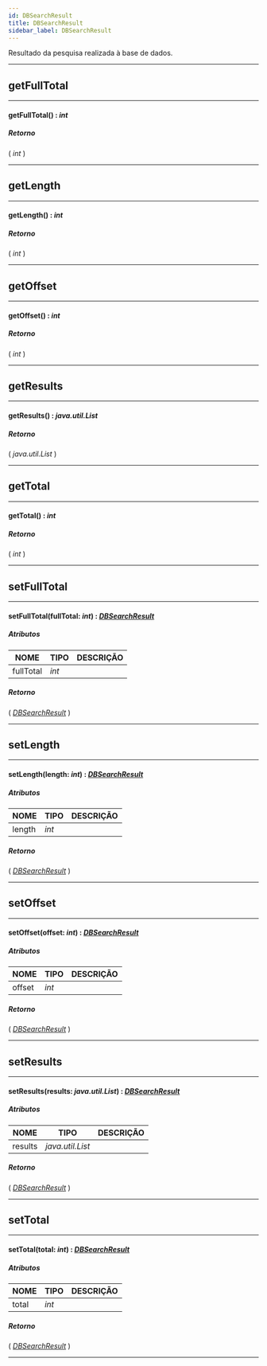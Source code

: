 ```yaml
---
id: DBSearchResult
title: DBSearchResult
sidebar_label: DBSearchResult
---
```


Resultado da pesquisa realizada à base de dados.

---

## getFullTotal

---

#### getFullTotal() : _int_
##### Retorno

( _int_ )


---

## getLength

---

#### getLength() : _int_
##### Retorno

( _int_ )


---

## getOffset

---

#### getOffset() : _int_
##### Retorno

( _int_ )


---

## getResults

---

#### getResults() : _java.util.List_
##### Retorno

( _java.util.List_ )


---

## getTotal

---

#### getTotal() : _int_
##### Retorno

( _int_ )


---

## setFullTotal

---

#### setFullTotal(fullTotal: _int_) : _[DBSearchResult](../../objects/DBSearchResult)_
##### Atributos

| NOME | TIPO | DESCRIÇÃO |
|---|---|---|
| fullTotal | _int_ |   |

##### Retorno

( _[DBSearchResult](../../objects/DBSearchResult)_ )


---

## setLength

---

#### setLength(length: _int_) : _[DBSearchResult](../../objects/DBSearchResult)_
##### Atributos

| NOME | TIPO | DESCRIÇÃO |
|---|---|---|
| length | _int_ |   |

##### Retorno

( _[DBSearchResult](../../objects/DBSearchResult)_ )


---

## setOffset

---

#### setOffset(offset: _int_) : _[DBSearchResult](../../objects/DBSearchResult)_
##### Atributos

| NOME | TIPO | DESCRIÇÃO |
|---|---|---|
| offset | _int_ |   |

##### Retorno

( _[DBSearchResult](../../objects/DBSearchResult)_ )


---

## setResults

---

#### setResults(results: _java.util.List_) : _[DBSearchResult](../../objects/DBSearchResult)_
##### Atributos

| NOME | TIPO | DESCRIÇÃO |
|---|---|---|
| results | _java.util.List_ |   |

##### Retorno

( _[DBSearchResult](../../objects/DBSearchResult)_ )


---

## setTotal

---

#### setTotal(total: _int_) : _[DBSearchResult](../../objects/DBSearchResult)_
##### Atributos

| NOME | TIPO | DESCRIÇÃO |
|---|---|---|
| total | _int_ |   |

##### Retorno

( _[DBSearchResult](../../objects/DBSearchResult)_ )


---

